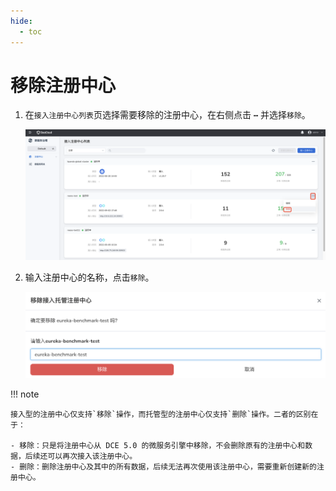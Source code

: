 ```yaml
---
hide:
  - toc
---
```


# 移除注册中心

1. 在`接入注册中心列表`页选择需要移除的注册中心，在右侧点击 **`⋯`** 并选择`移除`。

    ![进入移除页面](imgs/delete-1.png)

2. 输入注册中心的名称，点击`移除`。

    ![进入移除页面](imgs/delete-2.png)

!!! note

    接入型的注册中心仅支持`移除`操作，而托管型的注册中心仅支持`删除`操作。二者的区别在于：

    - 移除：只是将注册中心从 DCE 5.0 的微服务引擎中移除，不会删除原有的注册中心和数据，后续还可以再次接入该注册中心。
    - 删除：删除注册中心及其中的所有数据，后续无法再次使用该注册中心，需要重新创建新的注册中心。
